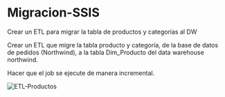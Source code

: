 # Migracion-SSIS
Crear un ETL para migrar la tabla de productos y categorías al DW

Crear un ETL que migre la tabla producto y categoría, de la base de datos de pedidos (Northwind), a la tabla Dim_Producto del data warehouse northwind.

Hacer que el job se ejecute de manera incremental.

![ETL-Productos](https://user-images.githubusercontent.com/116599431/199359486-ff8b6d39-33b0-4d94-88d0-698e1979d6a0.jpg)
